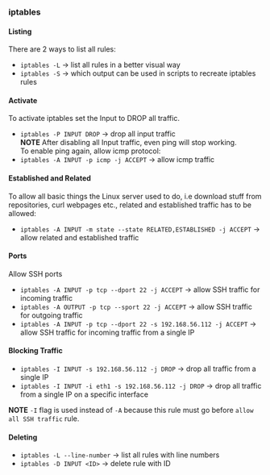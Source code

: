 ### iptables

#### Listing
There are 2 ways to list all rules:
* `iptables -L` -> list all rules in a better visual way
* `iptables -S` -> which output can be used in scripts to recreate iptables rules


#### Activate
To activate iptables set the Input to DROP all traffic.  
* `iptables -P INPUT DROP` -> drop all input traffic  
**NOTE** After disabling all Input traffic, even ping will stop working.  
To enable ping again, allow icmp protocol:
* `iptables -A INPUT -p icmp -j ACCEPT` -> allow icmp traffic


#### Established and Related
To allow all basic things the Linux server used to do, i.e 
download stuff from repositories, curl webpages etc., 
related and established traffic has to be allowed:
* `iptables -A INPUT -m state --state RELATED,ESTABLISHED -j ACCEPT` -> allow related and established traffic


#### Ports
Allow SSH ports
* `iptables -A INPUT -p tcp --dport 22 -j ACCEPT` -> allow SSH traffic for incoming traffic
* `iptables -A OUTPUT -p tcp --sport 22 -j ACCEPT` -> allow SSH traffic for outgoing traffic
* `iptables -A INPUT -p tcp --dport 22 -s 192.168.56.112 -j ACCEPT` -> allow SSH traffic for incoming traffic from a single IP


#### Blocking Traffic
* `iptables -I INPUT -s 192.168.56.112 -j DROP` -> drop all traffic from a single IP
* `iptables -I INPUT -i eth1 -s 192.168.56.112 -j DROP` -> drop all traffic from a single IP on a specific interface

**NOTE** `-I` flag is used instead of `-A` because this rule must go before `allow all SSH traffic` rule.


#### Deleting
* `iptables -L --line-number` -> list all rules with line numbers
* `iptables -D INPUT <ID>` -> delete rule with ID
